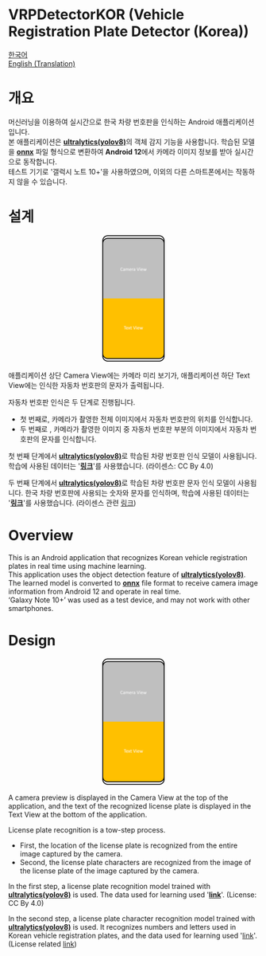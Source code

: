 # VRPDetectorKOR (Vehicle Registration Plate Detector (Korea))

[한국어](#개요) </br>
[English (Translation)](#overview) </br>

# 개요
머신러닝을 이용하여 실시간으로 한국 차량 번호판을 인식하는 Android 애플리케이션입니다. </br>
본 애플리케이션은 <b>[ultralytics(yolov8)](https://github.com/ultralytics/ultralytics)</b>의 객체 감지 기능을 사용합니다. 학습된 모델을 <b>[onnx](https://onnxruntime.ai/)</b> 파일 형식으로 변환하여 <b>Android 12</b>에서 카메라 이미지 정보를 받아 실시간으로 동작합니다. </br>
테스트 기기로 '갤럭시 노트 10+'을 사용하였으며, 이외의 다른 스마트폰에서는 작동하지 않을 수 있습니다. </br>

# 설계

<center><img src="./images/layout.png" width="25%" height="25%"/></center>

애플리케이션 상단 Camera View에는 카메라 미리 보기가, 애플리케이션 하단 Text View에는 인식한 자동차 번호판의 문자가 출력됩니다. </br>

자동차 번호판 인식은 두 단계로 진행됩니다. </br>
- 첫 번째로, 카메라가 촬영한 전체 이미지에서 자동차 번호판의 위치를 인식합니다. </br>
- 두 번째로 , 카메라가 촬영한 이미지 중 자동차 번호판 부분의 이미지에서 자동차 번호판의 문자를 인식합니다. </br>

첫 번째 단계에서 <b>[ultralytics(yolov8)](https://github.com/ultralytics/ultralytics)</b>로 학습된 차량 번호판 인식 모델이 사용됩니다. 학습에 사용된 데이터는 '<b>[링크](https://universe.roboflow.com/university-hassiba-ben-bouli/model-plate/dataset/6)</b>'를 사용했습니다. (라이센스: CC By 4.0) </br>

두 번째 단계에서 <b>[ultralytics(yolov8)](https://github.com/ultralytics/ultralytics)</b>로 학습된 차량 번호판 문자 인식 모델이 사용됩니다. 한국 차량 번호판에 사용되는 숫자와 문자를 인식하며, 학습에 사용된 데이터는 '<b>[링크](https://aihub.or.kr/aihubdata/data/view.do?currMenu=115&topMenu=100&aihubDataSe=realm&dataSetSn=172)</b>'를 사용했습니다. (라이센스 관련 [링크](https://aihub.or.kr/aihubnews/faq/list.do?currMenu=146&topMenu=104)) </br>


# Overview
This is an Android application that recognizes Korean vehicle registration plates in real time using machine learning. </br>
This application uses the object detection feature of <b>[ultralytics(yolov8)](https://github.com/ultralytics/ultralytics)</b>.
The learned model is converted to <b>[onnx](https://onnxruntime.ai/)</b> file format to receive camera image information from Android 12 and operate in real time. </br>
‘Galaxy Note 10+’ was used as a test device, and may not work with other smartphones. </br>

# Design

<center><img src="./images/layout.png" width="25%" height="25%"/></center>

A camera preview is displayed in the Camera View at the top of the application, and the text of the recognized license plate is displayed in the Text View at the bottom of the application. </br>

License plate recognition is a tow-step process. </br>
- First, the location of the license plate is recognized from the entire image captured by the camera. </br>
- Second, the license plate characters are recognized from the image of the license plate of the image captured by the camera. </br>

In the first step, a license plate recognition model trained with <b>[ultralytics(yolov8)](https://github.com/ultralytics/ultralytics)</b> is used. The data used for learning used '<b>[link](https://universe.roboflow.com/university-hassiba-ben-bouli/model-plate/dataset/6)</b>'. (License: CC By 4.0) </br>


In the second step, a license plate character recognition model trained with <b>[ultralytics(yolov8)](https://github.com/ultralytics/ultralytics)</b> is used. It recognizes numbers and letters used in Korean vehicle registration plates, and the data used for learning used '[link](https://aihub.or.kr/aihubdata/data/view.do?currMenu=115&topMenu=100&aihubDataSe=realm&dataSetSn=172)'. (License related [link]((https://aihub.or.kr/aihubnews/faq/list.do?currMenu=146&topMenu=104))) </br>
